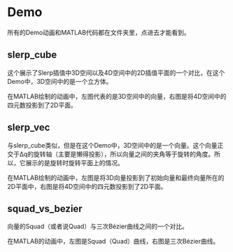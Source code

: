 # Demo

所有的Demo动画和MATLAB代码都在文件夹里，点进去才能看到。

## slerp_cube

这个展示了Slerp插值中3D空间以及4D空间中的2D插值平面的一个对比，在这个Demo中，3D空间中的是一个立方体。

在MATLAB绘制的动画中，左图代表的是3D空间中的向量，右图是将4D空间中的四元数投影到了2D平面。

## slerp_vec

与slerp_cube类似，但是在这个Demo中，3D空间中的是一个向量。这个向量正交于Δq的旋转轴（主要是懒得投影），所以向量之间的夹角等于旋转的角度。所以，它展示的是旋转时旋转平面上的情况。

在MATLAB绘制的动画中，左图是将3D向量投影到了初始向量和最终向量所在的2D平面中，右图是将4D空间中的四元数投影到了2D平面。

## squad_vs_bezier

向量的Squad（或者说Quad）与三次Bézier曲线之间的一个对比。

在MATLAB的动画中，左图是Squad（Quad）曲线，右图是三次Bézier曲线。